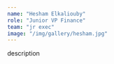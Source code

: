 ```yaml
---
name: "Hesham Elkaliouby"
role: "Junior VP Finance"
team: "jr exec"
image: "/img/gallery/hesham.jpg"
---
```


description
